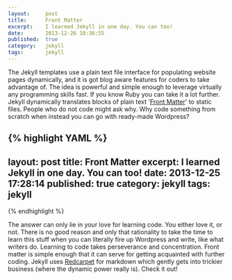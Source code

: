 ```yaml
---
layout:     post
title:      Front Matter
excerpt:    I learned Jekyll in one day. You can too!
date:       2013-12-26 10:36:55
published:  true
category:   jekyll
tags:       jekyll
---
```


The Jekyll templates use a plain text file interface for populating website pages dynamically, and it is got blog aware features for coders to take advantage of. The idea is powerful and simple enough to leverage virtually any programming skills fast. If you know Ruby you can take it a lot further. Jekyll dynamically translates blocks of plain text &#39;[Front Matter][front-matter]&#39; to static files. People who do not code might ask why. Why code something from scratch when instead you can go with ready-made Wordpress?

{% highlight YAML %}
---
layout: post
title: Front Matter
excerpt: I learned Jekyll in one day. You can too!
date: 2013-12-25 17:28:14
published: true
category: jekyll
tags: jekyll
---
{% endhighlight %}

The answer can only lie in your love for learning code. You either love it, or not. There is no good reason and only that rationality to take the time to learn this stuff when you can literally fire up Wordpress and write, like what writers do. Learning to code takes perseverance and concentration. Front matter is simple enough that it can serve for getting acquainted with further coding. Jekyll uses [Redcarpet][red-carpet] for markdown which gently gets into trickier business (where the dynamic power really is). Check it out!

[front-matter]: http://jekyllrb.com/docs/frontmatter/
[red-carpet]: https://github.com/vmg/redcarpet
